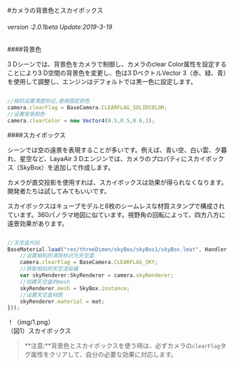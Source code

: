 #カメラの背景色とスカイボックス

###### *version :2.0.1beta   Update:2019-3-19*

####背景色

3 Dシーンでは、背景色をカメラで制御し、カメラのclear Color属性を設定することにより3 D空間の背景色を変更し、色は3 DベクトルVector 3（赤、緑、青）を使用して調整し、エンジンはデフォルトでは黒一色に設定します。


```typescript

//相机设置清楚标记,使用固定颜色
camera.clearFlag = BaseCamera.CLEARFLAG_SOLIDCOLOR;	
//设置背景颜色
camera.clearColor = new Vector4(0.5,0.5,0.6,1);
```


####スカイボックス

シーンでは空の遠景を表現することが多いです。例えば、青い空、白い雲、夕暮れ、星空など、LayaAir 3 Dエンジンでは、カメラのプロパティにスカイボックス（SkyBox）を追加して作成します。

カメラが直交投影を使用すれば、スカイボックスは効果が得られなくなります。開発者たちは試してみてもいいです。

スカイボックスはキューブモデルと6枚のシームレスな材質スタンプで構成されています。360パノラマ地図に似ています。視野角の回転によって、四方八方に遠景効果があります。


```typescript

//天空盒代码
BaseMaterial.load("res/threeDimen/skyBox/skyBox1/skyBox.lmat", Handler.create(this, function(mat:BaseMaterial):void {
    //设置相机的清除标识为天空盒
    camera.clearFlag = BaseCamera.CLEARFLAG_SKY;
    //获取相机的天空渲染器
    var skyRenderer:SkyRenderer = camera.skyRenderer;
    //创建天空盒的mesh
    skyRenderer.mesh = SkyBox.instance;
    //设置天空盒材质
    skyRenderer.material = mat;
}));
```


！（img/1.png）<br/>（図1）スカイボックス

>**注意:**背景色とスカイボックスを使う時は、必ずカメラの`clearFlag`タグ属性をクリアして、自分の必要な効果に対応します。